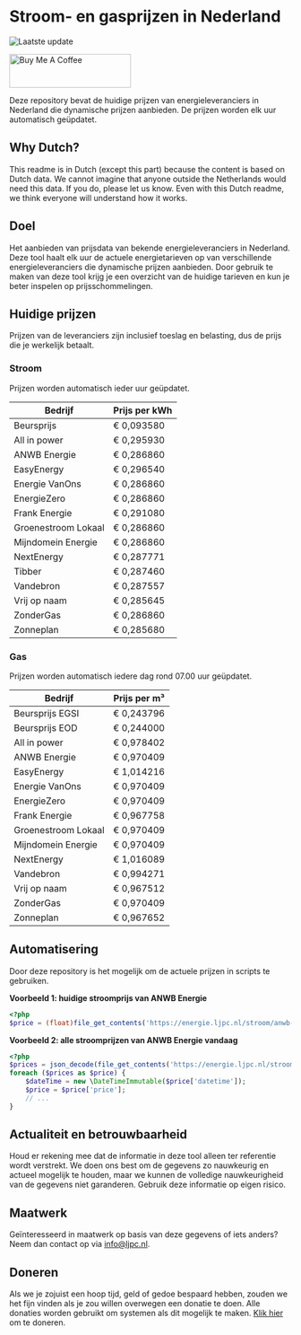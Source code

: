 # Stroom- en gasprijzen in Nederland

![Laatste update](https://img.shields.io/badge/laatste%20update-2023--07--19%2004%3A00%20CET-brightgreen)

<a href="https://www.buymeacoffee.com/Lars-" target="_blank"><img src="https://cdn.buymeacoffee.com/buttons/v2/default-orange.png" alt="Buy Me A Coffee" height="60" style="height: 60px !important;width: 217px !important;" ></a>

Deze repository bevat de huidige prijzen van energieleveranciers in Nederland die dynamische prijzen aanbieden. De prijzen worden elk uur automatisch geüpdatet.

## Why Dutch?

This readme is in Dutch (except this part) because the content is based on Dutch data. We cannot imagine that anyone outside the Netherlands would need this data. If you do, please let us know. Even with this Dutch readme, we think
everyone will understand how it works.

## Doel

Het aanbieden van prijsdata van bekende energieleveranciers in Nederland. Deze tool haalt elk uur de actuele energietarieven op van verschillende energieleveranciers die dynamische prijzen aanbieden. Door gebruik te maken van deze tool
krijg je een overzicht van de huidige tarieven en kun je beter inspelen op prijsschommelingen.

## Huidige prijzen

Prijzen van de leveranciers zijn inclusief toeslag en belasting, dus de prijs die je werkelijk betaalt.

### Stroom

Prijzen worden automatisch ieder uur geüpdatet.

 Bedrijf | Prijs per kWh 
---------|---------------
Beursprijs | € 0,093580
All in power | € 0,295930
ANWB Energie | € 0,286860
EasyEnergy | € 0,296540
Energie VanOns | € 0,286860
EnergieZero | € 0,286860
Frank Energie | € 0,291080
Groenestroom Lokaal | € 0,286860
Mijndomein Energie | € 0,286860
NextEnergy | € 0,287771
Tibber | € 0,287460
Vandebron | € 0,287557
Vrij op naam | € 0,285645
ZonderGas | € 0,286860
Zonneplan | € 0,285680


### Gas

Prijzen worden automatisch iedere dag rond 07.00 uur geüpdatet.

 Bedrijf | Prijs per m³ 
---------|--------------
Beursprijs EGSI | € 0,243796
Beursprijs EOD | € 0,244000
All in power | € 0,978402
ANWB Energie | € 0,970409
EasyEnergy | € 1,014216
Energie VanOns | € 0,970409
EnergieZero | € 0,970409
Frank Energie | € 0,967758
Groenestroom Lokaal | € 0,970409
Mijndomein Energie | € 0,970409
NextEnergy | € 1,016089
Vandebron | € 0,994271
Vrij op naam | € 0,967512
ZonderGas | € 0,970409
Zonneplan | € 0,967652


## Automatisering

Door deze repository is het mogelijk om de actuele prijzen in scripts te gebruiken.

**Voorbeeld 1: huidige stroomprijs van ANWB Energie**

```php
<?php
$price = (float)file_get_contents('https://energie.ljpc.nl/stroom/anwb-energie-nu.txt');

```

**Voorbeeld 2: alle stroomprijzen van ANWB Energie vandaag**

```php
<?php
$prices = json_decode(file_get_contents('https://energie.ljpc.nl/stroom/all-in-power-vandaag.json'),true);
foreach ($prices as $price) {
    $dateTime = new \DateTimeImmutable($price['datetime']);
    $price = $price['price'];
    // ...
}
```

## Actualiteit en betrouwbaarheid

Houd er rekening mee dat de informatie in deze tool alleen ter referentie wordt verstrekt. We doen ons best om de gegevens zo nauwkeurig en actueel mogelijk te houden, maar we kunnen de volledige nauwkeurigheid van de gegevens niet
garanderen. Gebruik deze informatie op eigen risico.

## Maatwerk

Geïnteresseerd in maatwerk op basis van deze gegevens of iets anders? Neem dan contact op
via [info@ljpc.nl](mailto:info@ljpc.nl?subject=Energie%20prijzen).

## Doneren

Als we je zojuist een hoop tijd, geld of gedoe bespaard hebben, zouden we het fijn vinden als je zou willen overwegen een
donatie te doen. Alle donaties worden gebruikt om systemen als dit mogelijk te
maken. [Klik hier](https://www.buymeacoffee.com/Lars-) om te doneren.

